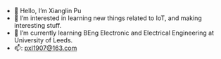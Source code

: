 - 👋 Hello, I’m Xianglin Pu
- 👀 I’m interested in learning new things related to IoT, and making interesting stuff.
- 🌱 I’m currently learning BEng Electronic and Electrical Engineering at University of Leeds.
- 📫: pxl1907@163.com

<!---
xL1n/xL1n is a ✨ special ✨ repository because its `README.md` (this file) appears on your GitHub profile.
You can click the Preview link to take a look at your changes.
--->

